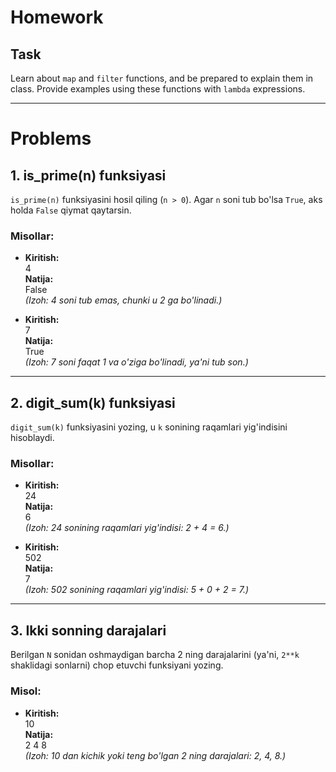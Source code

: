 # Homework

## Task
Learn about `map` and `filter` functions, and be prepared to explain them in class. Provide examples using these functions with `lambda` expressions.

---

# Problems

## 1. is_prime(n) funksiyasi
`is_prime(n)` funksiyasini hosil qiling (`n > 0`). Agar `n` soni tub bo'lsa `True`, aks holda `False` qiymat qaytarsin.

### Misollar:
- **Kiritish:**  
  4  
  **Natija:**  
  False  
  _(Izoh: 4 soni tub emas, chunki u 2 ga bo'linadi.)_

- **Kiritish:**  
  7  
  **Natija:**  
  True  
  _(Izoh: 7 soni faqat 1 va o'ziga bo'linadi, ya'ni tub son.)_

---

## 2. digit_sum(k) funksiyasi
`digit_sum(k)` funksiyasini yozing, u `k` sonining raqamlari yig'indisini hisoblaydi.

### Misollar:
- **Kiritish:**  
  24  
  **Natija:**  
  6  
  _(Izoh: 24 sonining raqamlari yig'indisi: 2 + 4 = 6.)_

- **Kiritish:**  
  502  
  **Natija:**  
  7  
  _(Izoh: 502 sonining raqamlari yig'indisi: 5 + 0 + 2 = 7.)_

---

## 3. Ikki sonning darajalari
Berilgan `N` sonidan oshmaydigan barcha 2 ning darajalarini (ya'ni, `2**k` shaklidagi sonlarni) chop etuvchi funksiyani yozing.

### Misol:
- **Kiritish:**  
  10  
  **Natija:**  
  2 4 8  
  _(Izoh: 10 dan kichik yoki teng bo'lgan 2 ning darajalari: 2, 4, 8.)_
